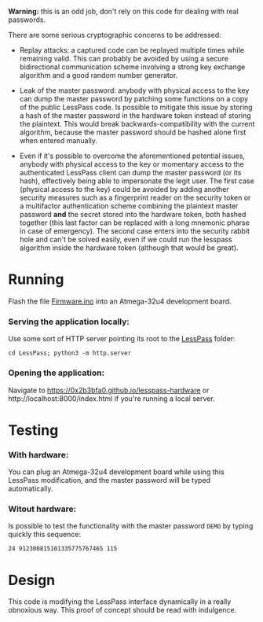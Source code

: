 **Warning:** this is an odd job, don't rely on this code for dealing with real passwords.

There are some serious cryptographic concerns to be addressed:

* Replay attacks: a captured code can be replayed multiple times while remaining valid.
  This can probably be avoided by using a secure bidirectional communication scheme involving a strong key exchange algorithm and a good random number generator.
  
* Leak of the master password: anybody with physical access to the key can dump the master password by patching some functions on a copy of the public LessPass code.
  Is possible to mitigate this issue by storing a hash of the master password in the hardware token instead of storing the plaintext. This would break backwards-compatibility with the current algorithm, because the master password should be hashed alone first when entered manually.

* Even if it's possible to overcome the aforementioned potential issues, anybody with physical access to the key or momentary access to the authenticated LessPass client can dump the master password (or its hash), effectively being able to impersonate the legit user.
  The first case (physical access to the key) could be avoided by adding another security measures such as a fingerprint reader on the security token or a multifactor authentication scheme combining the plaintext master password **and** the secret stored into the hardware token, both hashed together (this last factor can be replaced with a long mnemonic pharse in case of emergency).
  The second case enters into the security rabbit hole and can't be solved easily, even if we could run the lesspass algorithm inside the hardware token (although that would be great).

# Running

Flash the file [Firmware.ino](/LessPass/Firmware/Firmware.ino) into an Atmega-32u4 development board.

### Serving the application locally:
Use some sort of HTTP server pointing its root to the [LessPass](/LessPass) folder:

    cd LessPass; python3 -m http.server

### Opening the application:
Navigate to https://0x2b3bfa0.github.io/lesspass-hardware or http://localhost:8000/index.html if you're running a local server.

# Testing

### With hardware:
You can plug an Atmega-32u4 development board while using this LessPass modification, and the master password will be typed automatically.

### Witout hardware:
Is possible to test the functionality with the master password `DEMO` by typing quickly this sequence:

    24 912300815101335775767465 115

# Design

This code is modifying the LessPass interface dynamically in a really obnoxious way. This proof of concept should be read with indulgence.
